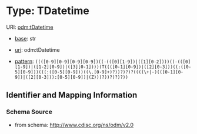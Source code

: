 # Type: TDatetime



URI: [odm:tDatetime](http://www.cdisc.org/ns/odm/v2.0/tDatetime)

* [base](https://w3id.org/linkml/base): str

* [uri](https://w3id.org/linkml/uri): odm:tDatetime



* [pattern](https://w3id.org/linkml/pattern): `((([0-9][0-9][0-9][0-9])((-(([0][1-9])|([1][0-2])))((-(([0][1-9])|([1-2][0-9])|([3][0-1])))(T((([0-1][0-9])|([2][0-3]))((:([0-5][0-9]))(((:([0-5][0-9]))((\.[0-9]+)?))?)?)?((((\+|-)(([0-1][0-9])|([2][0-3])):[0-5][0-9])|(Z)))?))?)?)?))`






## Identifier and Mapping Information







### Schema Source


* from schema: http://www.cdisc.org/ns/odm/v2.0



